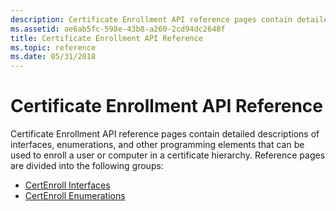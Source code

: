 ```yaml
---
description: Certificate Enrollment API reference pages contain detailed descriptions of interfaces, enumerations, and other programming elements that can be used to enroll a user or computer in a certificate hierarchy.
ms.assetid: ae6ab5fc-598e-43b8-a260-2cd94dc2648f
title: Certificate Enrollment API Reference
ms.topic: reference
ms.date: 05/31/2018
---
```


# Certificate Enrollment API Reference

Certificate Enrollment API reference pages contain detailed descriptions of interfaces, enumerations, and other programming elements that can be used to enroll a user or computer in a certificate hierarchy. Reference pages are divided into the following groups:

-   [CertEnroll Interfaces](certenroll-interfaces.md)
-   [CertEnroll Enumerations](certenroll-enumerations.md)

 

 



